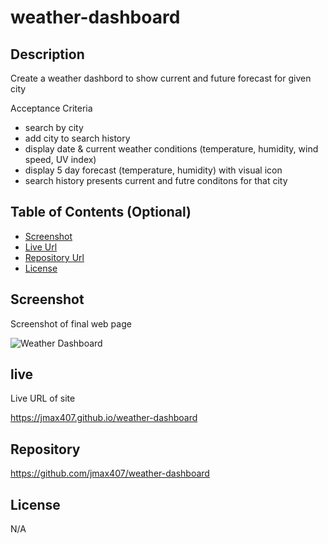 # weather-dashboard

## Description 

Create a weather dashbord to show current and future forecast for given city

Acceptance Criteria
* search by city
* add city to search history
* display date & current weather conditions (temperature, humidity, wind speed, UV index)
* display 5 day forecast (temperature, humidity) with visual icon
* search history presents current and futre conditons for that city



## Table of Contents (Optional)

* [Screenshot](#Screenshot)
* [Live Url](#live)
* [Repository Url](#repositiory)
* [License](#license)


## Screenshot 

Screenshot of final web page

![Weather Dashboard](assets/screenshot.png)


## live

Live URL of site

https://jmax407.github.io/weather-dashboard

## Repository

https://github.com/jmax407/weather-dashboard

## License

N/A